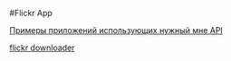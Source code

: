 #Flickr App

[Примеры приложений использующих нужный мне API](http://flickrnet.codeplex.com/wikipage?title=Applications&referringTitle=Home)

[flickr downloader](http://flickrdownloadr.codeplex.com/)
